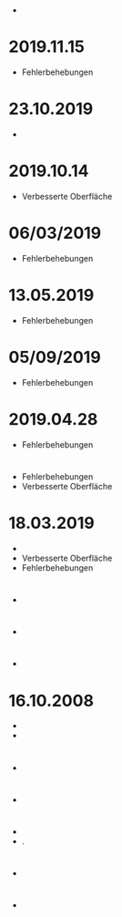 # 

- 

# 2019.11.15

- Fehlerbehebungen

# 23.10.2019

- 

# 2019.10.14

- Verbesserte Oberfläche

# 06/03/2019

- Fehlerbehebungen

# 13.05.2019

- Fehlerbehebungen

# 05/09/2019

- Fehlerbehebungen

# 2019.04.28

- Fehlerbehebungen

# 

- Fehlerbehebungen
- Verbesserte Oberfläche

# 18.03.2019

- 
- Verbesserte Oberfläche
- Fehlerbehebungen

# 

- 

# 

- 

# 

- 

# 16.10.2008

- 
- 

# 

- 

# 

- 

# 

- 
- .

# 

- 

# 

-	
